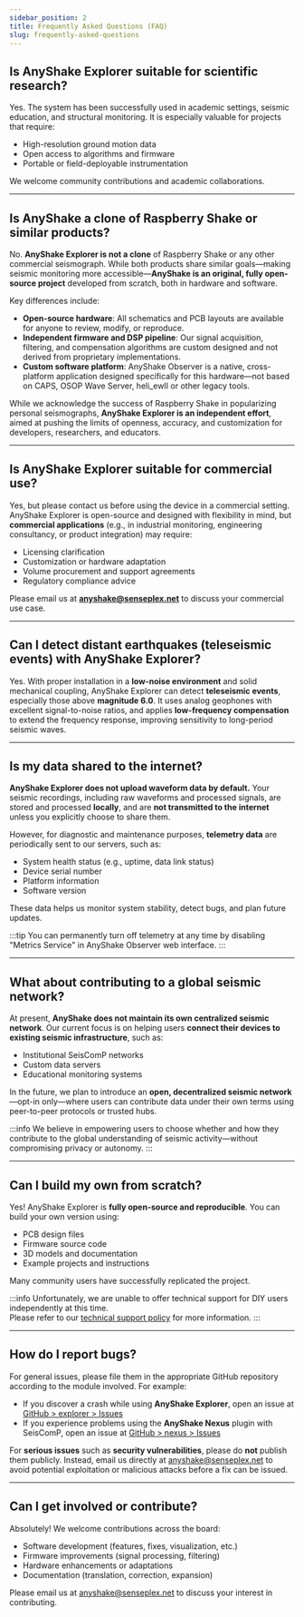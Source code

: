 ```yaml
---
sidebar_position: 2
title: Frequently Asked Questions (FAQ)
slug: frequently-asked-questions
---
```


## Is AnyShake Explorer suitable for scientific research?

Yes. The system has been successfully used in academic settings, seismic education, and structural monitoring. It is especially valuable for projects that require:

- High-resolution ground motion data
- Open access to algorithms and firmware
- Portable or field-deployable instrumentation

We welcome community contributions and academic collaborations.

---

## Is AnyShake a clone of Raspberry Shake or similar products?

No. **AnyShake Explorer is not a clone** of Raspberry Shake or any other commercial seismograph. While both products share similar goals—making seismic monitoring more accessible—**AnyShake is an original, fully open-source project** developed from scratch, both in hardware and software.

Key differences include:

- **Open-source hardware**: All schematics and PCB layouts are available for anyone to review, modify, or reproduce.
- **Independent firmware and DSP pipeline**: Our signal acquisition, filtering, and compensation algorithms are custom designed and not derived from proprietary implementations.
- **Custom software platform**: AnyShake Observer is a native, cross-platform application designed specifically for this hardware—not based on CAPS, OSOP Wave Server, heli_ewII or other legacy tools.

While we acknowledge the success of Raspberry Shake in popularizing personal seismographs, **AnyShake Explorer is an independent effort**, aimed at pushing the limits of openness, accuracy, and customization for developers, researchers, and educators.

---

## Is AnyShake Explorer suitable for commercial use?

Yes, but please contact us before using the device in a commercial setting. AnyShake Explorer is open-source and designed with flexibility in mind, but **commercial applications** (e.g., in industrial monitoring, engineering consultancy, or product integration) may require:

- Licensing clarification
- Customization or hardware adaptation
- Volume procurement and support agreements
- Regulatory compliance advice

Please email us at **anyshake@senseplex.net** to discuss your commercial use case.

---

## Can I detect distant earthquakes (teleseismic events) with AnyShake Explorer?

Yes. With proper installation in a **low-noise environment** and solid mechanical coupling, AnyShake Explorer can detect **teleseismic events**, especially those above **magnitude 6.0**. It uses analog geophones with excellent signal-to-noise ratios, and applies **low-frequency compensation** to extend the frequency response, improving sensitivity to long-period seismic waves.

---

## Is my data shared to the internet?

**AnyShake Explorer does not upload waveform data by default.** Your seismic recordings, including raw waveforms and processed signals, are stored and processed **locally**, and are **not transmitted to the internet** unless you explicitly choose to share them.

However, for diagnostic and maintenance purposes, **telemetry data** are periodically sent to our servers, such as:

- System health status (e.g., uptime, data link status)
- Device serial number
- Platform information
- Software version

These data helps us monitor system stability, detect bugs, and plan future updates.

:::tip
You can permanently turn off telemetry at any time by disabling "Metrics Service" in AnyShake Observer web interface.
:::

---

## What about contributing to a global seismic network?

At present, **AnyShake does not maintain its own centralized seismic network**. Our current focus is on helping users **connect their devices to existing seismic infrastructure**, such as:

- Institutional SeisComP networks
- Custom data servers
- Educational monitoring systems

In the future, we plan to introduce an **open, decentralized seismic network**—opt-in only—where users can contribute data under their own terms using peer-to-peer protocols or trusted hubs.

:::info
We believe in empowering users to choose whether and how they contribute to the global understanding of seismic activity—without compromising privacy or autonomy.
:::

---

## Can I build my own from scratch?

Yes! AnyShake Explorer is **fully open-source and reproducible**. You can build your own version using:

- PCB design files
- Firmware source code
- 3D models and documentation
- Example projects and instructions

Many community users have successfully replicated the project.

:::info
Unfortunately, we are unable to offer technical support for DIY users independently at this time.  
Please refer to our [technical support policy](/docs/support-policy#for-diy-users) for more information.
:::

---

## How do I report bugs?

For general issues, please file them in the appropriate GitHub repository according to the module involved. For example:

- If you discover a crash while using **AnyShake Explorer**, open an issue at [GitHub > explorer > Issues](https://github.com/anyshake/explorer/issues)
- If you experience problems using the **AnyShake Nexus** plugin with SeisComP, open an issue at [GitHub > nexus > Issues](https://github.com/anyshake/nexus/issues)

For **serious issues** such as **security vulnerabilities**, please do **not** publish them publicly. Instead, email us directly at [anyshake@senseplex.net](mailto:anyshake@senseplex.net) to avoid potential exploitation or malicious attacks before a fix can be issued.

---

## Can I get involved or contribute?

Absolutely! We welcome contributions across the board:

- Software development (features, fixes, visualization, etc.)
- Firmware improvements (signal processing, filtering)
- Hardware enhancements or adaptations
- Documentation (translation, correction, expansion)

Please email us at [anyshake@senseplex.net](mailto:anyshake@senseplex.net) to discuss your interest in contributing.
